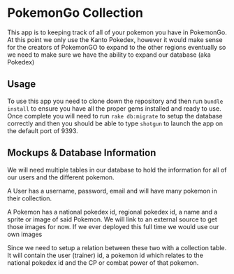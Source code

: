 # PokemonGo Collection

This app is to keeping track of all of your pokemon you have in PokemonGo.  At
this point we only use the Kanto Pokedex, however it would make sense for the
creators of PokemonGO to expand to the other regions eventually so we need to
make sure we have the ability to expand our database (aka Pokedex)

## Usage

To use this app you need to clone down the repository and then run `bundle
install` to ensure you have all the proper gems installed and ready to use.
Once complete you will need to run `rake db:migrate` to setup the database
correctly and then you should be able to type `shotgun` to launch the app on
the default port of 9393.

## Mockups & Database Information

We will need multiple tables in our database to hold the information for all of
our users and the different pokemon.

A User has a username, password, email and will have many pokemon in their
collection.

A Pokemon has a national pokedex id, regional pokedex id, a name and a sprite
or image of said Pokemon.  We will link to an external source to get those
images for now.  If we ever deployed this full time we would use our own images

Since we need to setup a relation between these two with a collection table.  It
will contain the user (trainer) id, a pokemon id which relates to the national
pokedex id and the CP or combat power of that pokemon.
